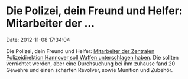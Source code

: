 Die Polizei, dein Freund und Helfer: Mitarbeiter der \...
=========================================================

Date: 2012-11-08 17:34:04

Die Polizei, dein Freund und Helfer: [Mitarbeiter der Zentralen
Polizeidirektion Hannover soll Waffen unterschlagen
haben](http://www.hildesheimer-allgemeine.de/news/article/polizei-angestellter-soll-waffen-unterschlagen-haben.html).
Die sollten vernichtet werden, aber eine Durchsuchung bei ihm zuhause
fand 20 Gewehre und einen scharfen Revolver, sowie Munition und Zubehör.
